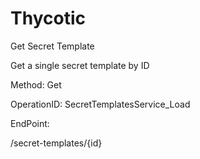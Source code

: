 #     Thycotic


Get Secret Template

Get a single secret template by ID

Method: Get

OperationID: SecretTemplatesService_Load

EndPoint:

/secret-templates/{id}
